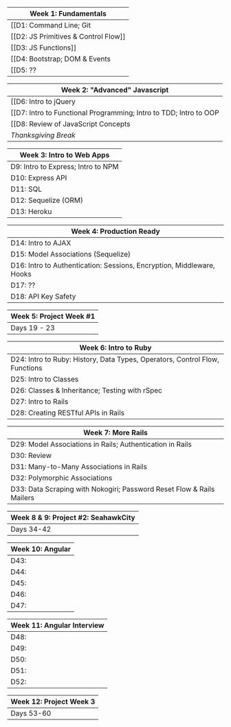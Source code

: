 | Week 1: Fundamentals |
|---|
| [[D1: Command Line; Git|Day01]] |
| [[D2: JS Primitives & Control Flow]] |
| [[D3: JS Functions]] |
| [[D4: Bootstrap; DOM & Events|Day]] |
| [[D5: ??|Day05]] |

| Week 2: "Advanced" Javascript |
| --- |
| [[D6: Intro to jQuery|Day06]] |
| [[D7: Intro to Functional Programming; Intro to TDD; Intro to OOP|Day07]] |
| [[D8: Review of JavaScript Concepts|Day08]] |
| *Thanksgiving Break* |

| Week 3: Intro to Web Apps |
|---|
| D9: Intro to Express; Intro to NPM |
| D10: Express API |
| D11: SQL |
| D12: Sequelize (ORM) |
| D13: Heroku |

| Week 4: Production Ready |
|---|
| D14: Intro to AJAX |
| D15: Model Associations (Sequelize) |
| D16: Intro to Authentication: Sessions, Encryption, Middleware, Hooks |
| D17: ?? |
| D18: API Key Safety |

| Week 5: Project Week #1 |
|---|
| Days 19 - 23 |

| Week 6: Intro to Ruby |
|---|
| D24: Intro to Ruby: History, Data Types, Operators, Control Flow, Functions |
| D25: Intro to Classes |
| D26: Classes & Inheritance; Testing with rSpec |
| D27: Intro to Rails |
| D28: Creating RESTful APIs in Rails |

| Week 7: More Rails |
|---|
| D29: Model Associations in Rails; Authentication in Rails |
| D30: Review |
| D31: Many-to-Many Associations in Rails |
| D32: Polymorphic Associations |
| D33: Data Scraping with Nokogiri; Password Reset Flow & Rails Mailers |

| Week 8 & 9: Project #2: SeahawkCity |
|---|
| Days 34-42 |
  
| Week 10: Angular |
|---|
| D43: |
| D44: |
| D45: |
| D46: |
| D47: |

| Week 11: Angular Interview |
|---|
| D48: |
| D49: |
| D50: |
| D51: |
| D52: |

| Week 12: Project Week 3 |
|---|
| Days 53-60 |